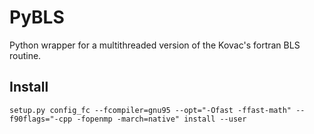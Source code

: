 PyBLS
=====

Python wrapper for a multithreaded version of the Kovac's fortran BLS routine. 

Install
-------

	setup.py config_fc --fcompiler=gnu95 --opt="-Ofast -ffast-math" --f90flags="-cpp -fopenmp -march=native" install --user
